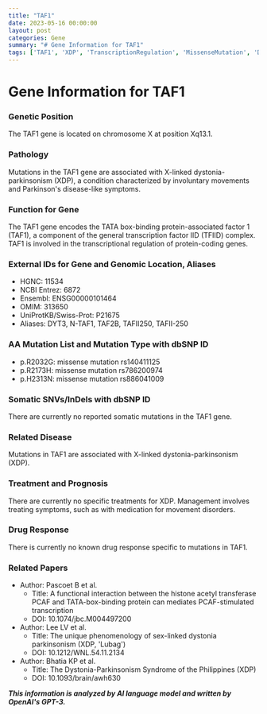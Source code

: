 ```yaml
---
title: "TAF1"
date: 2023-05-16 00:00:00
layout: post
categories: Gene
summary: "# Gene Information for TAF1"
tags: ['TAF1', 'XDP', 'TranscriptionRegulation', 'MissenseMutation', 'DystoniaParkinsonism', 'SymptomManagement', 'GeneticLocation', 'TFIIDComplex']
---
```


# Gene Information for TAF1

### Genetic Position 
The TAF1 gene is located on chromosome X at position Xq13.1.

### Pathology 
Mutations in the TAF1 gene are associated with X-linked dystonia-parkinsonism (XDP), a condition characterized by involuntary movements and Parkinson's disease-like symptoms.

### Function for Gene
The TAF1 gene encodes the TATA box-binding protein-associated factor 1 (TAF1), a component of the general transcription factor IID (TFIID) complex. TAF1 is involved in the transcriptional regulation of protein-coding genes.

### External IDs for Gene and Genomic Location, Aliases
- HGNC: 11534
- NCBI Entrez: 6872
- Ensembl: ENSG00000101464
- OMIM: 313650
- UniProtKB/Swiss-Prot: P21675
- Aliases: DYT3, N-TAF1, TAF2B, TAFII250, TAFII-250

### AA Mutation List and Mutation Type with dbSNP ID
- p.R2032G: missense mutation rs140411125
- p.R2173H: missense mutation rs786200974
- p.H2313N: missense mutation rs886041009

### Somatic SNVs/InDels with dbSNP ID
There are currently no reported somatic mutations in the TAF1 gene.

### Related Disease
Mutations in TAF1 are associated with X-linked dystonia-parkinsonism (XDP).

### Treatment and Prognosis
There are currently no specific treatments for XDP. Management involves treating symptoms, such as with medication for movement disorders.

### Drug Response
There is currently no known drug response specific to mutations in TAF1.

### Related Papers
- Author: Pascoet B et al. 
    - Title: A functional interaction between the histone acetyl transferase PCAF and TATA-box-binding protein can mediates PCAF-stimulated transcription
    - DOI: 10.1074/jbc.M004497200
- Author: Lee LV et al. 
    - Title: The unique phenomenology of sex-linked dystonia parkinsonism (XDP, 'Lubag')
    - DOI: 10.1212/WNL.54.11.2134
- Author: Bhatia KP et al.
    - Title: The Dystonia-Parkinsonism Syndrome of the Philippines (XDP)
    - DOI: 10.1093/brain/awh630

**_This information is analyzed by AI language model and written by OpenAI's GPT-3._**